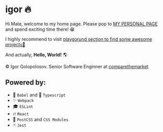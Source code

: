 # igor 🔥

Hi Mate, welcome to my home page. Please pop to [MY PERSONAL PAGE](https://igolopolosov.github.io/#/) and spend exciting time there! 😁

I highly recommend to visit [playgorund section to find some awesome projects🚀](https://igolopolosov.github.io/#/playground/circle-canon)

And actually, **Hello, World!** 🌎

©️ Igor Golopolosov. Senior Software Enginner at [comparethemarket](https://www.comparethemarket.com/)


## Powered by:

- 📒 `Babel` and 📘 `Typescript`
- ✨ `Webpack`
- 🎓 `ESLint`
- 🔥 `React`
- 💄 `PostCSS` and `CSS Modules`
- 🃏 `Jest`
